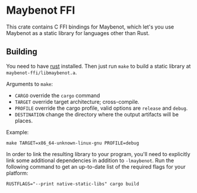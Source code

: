 # Maybenot FFI

This crate contains C FFI bindings for Maybenot, which let's you use Maybenot as a static library
for languages other than Rust.

## Building
You need to have [rust](https://rustup.rs/) installed.
Then just run `make` to build a static library at `maybenot-ffi/libmaybenot.a`.

Arguments to `make`:
- `CARGO` override the `cargo` command
- `TARGET` override target architecture; cross-compile.
- `PROFILE` override the cargo profile, valid options are `release` and `debug`.
- `DESTINATION` change the directory where the output artifacts will be places.

Example:
```
make TARGET=x86_64-unknown-linux-gnu PROFILE=debug
```

In order to link the resulting library to your program, you'll need to explicitly link some
additional dependencies in addition to `-lmaybenot`.
Run the following command to get an up-to-date list of the required flags for your platform:
```
RUSTFLAGS="--print native-static-libs" cargo build
```
